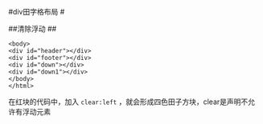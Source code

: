 #div田字格布局 #

##清除浮动 ##
	<!DOCTYPE html>
    <html>
    <head>
	<meta charset="utf-8">
	<meta http-equiv="X-UA-Compatible" content="IE=edge">
	<title></title>
	<style>
		#header{
			float: left;
			background-color: blue;
			width: 200px;
			height:200px;
		}
		#footer{
			float: left;
			background-color: gray;
			width: 200px;
			height:200px;
		}
		#down{
			float: left;
			background-color: red;
			width:200px;
			height: 200px;
			clear: left;
		}
		#down1{
			float: left;
			background-color: orange;
			width: 200px;
			height: 200px;
		}
	</style>
    </head>

    <body>
	<div id="header"></div>
	<div id="footer"></div>
	<div id="down"></div>
	<div id="down1"></div>
    </body>
    </html>


在红块的代码中，加入 `clear:left` ，就会形成四色田子方块，clear是声明不允许有浮动元素